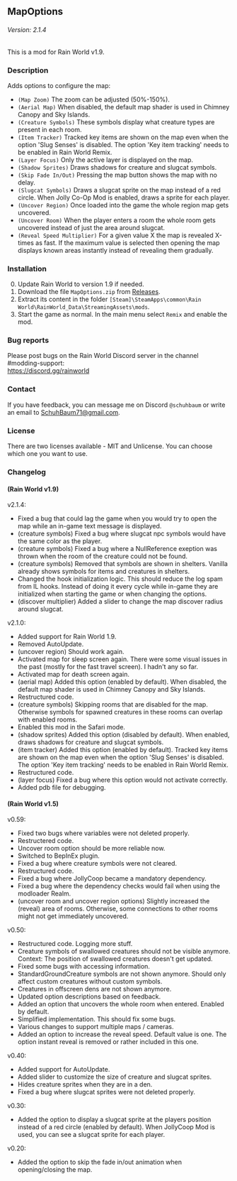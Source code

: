 ## MapOptions
###### Version: 2.1.4
This is a mod for Rain World v1.9.

### Description
Adds options to configure the map:  
- `(Map Zoom)` The zoom can be adjusted (50%-150%).
- `(Aerial Map)` When disabled, the default map shader is used in Chimney Canopy and Sky Islands.
- `(Creature Symbols)` These symbols display what creature types are present in each room.
- `(Item Tracker)` Tracked key items are shown on the map even when the option 'Slug Senses' is disabled. The option 'Key item tracking' needs to be enabled in Rain World Remix.
- `(Layer Focus)` Only the active layer is displayed on the map.
- `(Shadow Sprites)` Draws shadows for creature and slugcat symbols.
- `(Skip Fade In/Out)` Pressing the map button shows the map with no delay.
- `(Slugcat Symbols)` Draws a slugcat sprite on the map instead of a red circle. When Jolly Co-Op Mod is enabled, draws a sprite for each player.
- `(Uncover Region)` Once loaded into the game the whole region map gets uncovered.
- `(Uncover Room)` When the player enters a room the whole room gets uncovered instead of just the area around slugcat.
- `(Reveal Speed Multiplier)` For a given value X the map is revealed X-times as fast. If the maximum value is selected then opening the map displays known areas instantly instead of revealing them gradually.

### Installation
0. Update Rain World to version 1.9 if needed.
1. Download the file  `MapOptions.zip` from [Releases](https://github.com/SchuhBaum/MapOptions/releases/tag/v2.1.4).
2. Extract its content in the folder `[Steam]\SteamApps\common\Rain World\RainWorld_Data\StreamingAssets\mods`.
3. Start the game as normal. In the main menu select `Remix` and enable the mod. 

### Bug reports
Please post bugs on the Rain World Discord server in the channel #modding-support:  
https://discord.gg/rainworld

### Contact
If you have feedback, you can message me on Discord `@schuhbaum` or write an email to SchuhBaum71@gmail.com.  

### License  
There are two licenses available - MIT and Unlicense. You can choose which one you want to use.

### Changelog
#### (Rain World v1.9)
v2.1.4:
- Fixed a bug that could lag the game when you would try to open the map while an in-game text message is displayed.
- (creature symbols) Fixed a bug where slugcat npc symbols would have the same color as the player.
- (creature symbols) Fixed a bug where a NullReference exeption was thrown when the room of the creature could not be found.
- (creature symbols) Removed that symbols are shown in shelters. Vanilla already shows symbols for items and creatures in shelters.
- Changed the hook initialization logic. This should reduce the log spam from IL hooks. Instead of doing it every cycle while in-game they are initialized when starting the game or when changing the options.
- (discover multiplier) Added a slider to change the map discover radius around slugcat.

v2.1.0:
- Added support for Rain World 1.9.
- Removed AutoUpdate.
- (uncover region) Should work again.
- Activated map for sleep screen again. There were some visual issues in the past (mostly for the fast travel screen). I hadn't any so far.
- Activated map for death screen again.
- (aerial map) Added this option (enabled by default). When disabled, the default map shader is used in Chimney Canopy and Sky Islands.
- Restructured code.
- (creature symbols) Skipping rooms that are disabled for the map. Otherwise symbols for spawned creatures in these rooms can overlap with enabled rooms.
- Enabled this mod in the Safari mode.
- (shadow sprites) Added this option (disabled by default). When enabled, draws shadows for creature and slugcat symbols.
- (item tracker) Added this option (enabled by default). Tracked key items are shown on the map even when the option 'Slug Senses' is disabled. The option 'Key item tracking' needs to be enabled in Rain World Remix.
- Restructured code.
- (layer focus) Fixed a bug where this option would not activate correctly.
- Added pdb file for debugging.

#### (Rain World v1.5)
v0.59:
- Fixed two bugs where variables were not deleted properly.
- Restructered code.
- Uncover room option should be more reliable now.
- Switched to BepInEx plugin.
- Fixed a bug where creature symbols were not cleared.
- Restructured code.
- Fixed a bug where JollyCoop became a mandatory dependency.
- Fixed a bug where the dependency checks would fail when using the modloader Realm.
- (uncover room and uncover region options) Slightly increased the (reveal) area of rooms. Otherwise, some connections to other rooms might not get immediately uncovered.

v0.50:
- Restructured code. Logging more stuff.
- Creature symbols of swallowed creatures should not be visible anymore. Context: The position of swallowed creatures doesn't get updated.
- Fixed some bugs with accessing information.
- StandardGroundCreature symbols are not shown anymore. Should only affect custom creatures without custom symbols.
- Creatures in offscreen dens are not shown anymore.
- Updated option descriptions based on feedback.
- Added an option that uncovers the whole room when entered. Enabled by default.
- Simplified implementation. This should fix some bugs.
- Various changes to support multiple maps / cameras.
- Added an option to increase the reveal speed. Default value is one. The option instant reveal is removed or rather included in this one.

v0.40:
- Added support for AutoUpdate.
- Added slider to customize the size of creature and slugcat sprites.
- Hides creature sprites when they are in a den.
- Fixed a bug where slugcat sprites were not deleted properly.

v0.30:
- Added the option to display a slugcat sprite at the players position instead of a red circle (enabled by default). When JollyCoop Mod is used, you can see a slugcat sprite for each player.

v0.20:
- Added the option to skip the fade in/out animation when opening/closing the map.